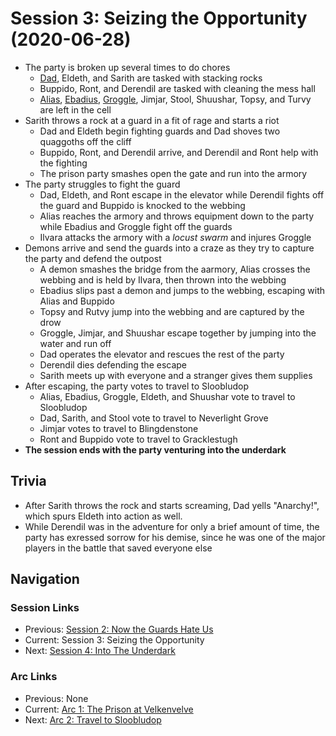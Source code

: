 # Session 3: Seizing the Opportunity (2020-06-28)
* The party is broken up several times to do chores
    * [Dad](../../characters/pcs/dad.md), Eldeth, and Sarith are tasked with stacking rocks
    * Buppido, Ront, and Derendil are tasked with cleaning the mess hall
    * [Alias](../../characters/pcs/alias.md), [Ebadius](../../characters/pcs/ebadius.md), [Groggle](../../characters/pcs/groggle.md), Jimjar, Stool, Shuushar, Topsy, and Turvy are left in the cell
* Sarith throws a rock at a guard in a fit of rage and starts a riot
    * Dad and Eldeth begin fighting guards and Dad shoves two quaggoths off the cliff
    * Buppido, Ront, and Derendil arrive, and Derendil and Ront help with the fighting
    * The prison party smashes open the gate and run into the armory
* The party struggles to fight the guard
    * Dad, Eldeth, and Ront escape in the elevator while Derendil fights off the guard and Buppido is knocked to the webbing
    * Alias reaches the armory and throws equipment down to the party while Ebadius and Groggle fight off the guards
    * Ilvara attacks the armory with a *locust swarm* and injures Groggle
* Demons arrive and send the guards into a craze as they try to capture the party and defend the outpost
    * A demon smashes the bridge from the aarmory, Alias crosses the webbing and is held by Ilvara, then thrown into the webbing
    * Ebadius slips past a demon and jumps to the webbing, escaping with Alias and Buppido
    * Topsy and Rutvy jump into the webbing and are captured by the drow
    * Groggle, Jimjar, and Shuushar escape together by jumping into the water and run off
    * Dad operates the elevator and rescues the rest of the party
    * Derendil dies defending the escape
    * Sarith meets up with everyone and a stranger gives them supplies
* After escaping, the party votes to travel to Sloobludop
    * Alias, Ebadius, Groggle, Eldeth, and Shuushar vote to travel to Sloobludop
    * Dad, Sarith, and Stool vote to travel to Neverlight Grove
    * Jimjar votes to travel to Blingdenstone
    * Ront and Buppido vote to travel to Gracklestugh
* **The session ends with the party venturing into the underdark**

## Trivia
* After Sarith throws the rock and starts screaming, Dad yells "Anarchy!", which spurs Eldeth into action as well.
* While Derendil was in the adventure for only a brief amount of time, the party has exressed sorrow for his demise, since he was one of the major players in the battle that saved everyone else

## Navigation
### Session Links
* Previous: [Session 2: Now the Guards Hate Us](session02-2020-06-14.md)
* Current: Session 3: Seizing the Opportunity
* Next: [Session 4: Into The Underdark](../arc02/session04-2020-07-12.md)

### Arc Links
* Previous: None
* Current: [Arc 1: The Prison at Velkenvelve](info.md)
* Next: [Arc 2: Travel to Sloobludop](../arc02/info.md)
